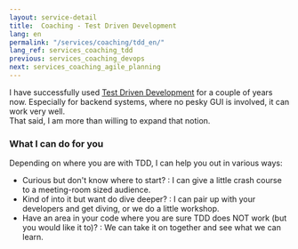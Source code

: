 ```yaml
---
layout: service-detail
title:  Coaching - Test Driven Development
lang: en
permalink: "/services/coaching/tdd_en/"
lang_ref: services_coaching_tdd
previous: services_coaching_devops
next: services_coaching_agile_planning
---
```

I have successfully used [Test Driven Development](https://en.wikipedia.org/wiki/Test-driven_development) for a couple of years now.
Especially for backend systems, where no pesky GUI is involved, it can work very well.  
That said, I am more than willing to expand that notion.

### What I can do for you
Depending on where you are with TDD, I can help you out in various ways:
- Curious but don't know where to start?
: I can give a little crash course to a meeting-room sized audience.
- Kind of into it but want do dive deeper?
: I can pair up with your developers and get diving, or we do a little workshop.
- Have an area in your code where you are sure TDD does NOT work (but you would like it to)?
: We can take it on together and see what we can learn.

